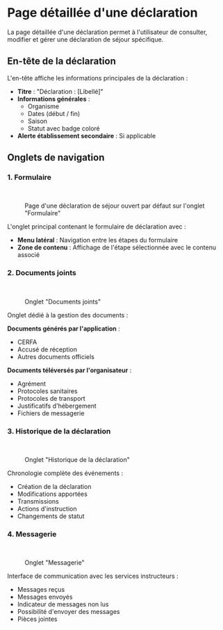 # Page détaillée d'une déclaration

La page détaillée d'une déclaration permet à l'utilisateur de consulter, modifier et gérer une déclaration de séjour spécifique.

## En-tête de la déclaration

L'en-tête affiche les informations principales de la déclaration :

* **Titre** : "Déclaration : \[Libellé]"
* **Informations générales** :
  * Organisme
  * Dates (début / fin)
  * Saison
  * Statut avec badge coloré
* **Alerte établissement secondaire** : Si applicable

## Onglets de navigation

### 1. Formulaire

<figure><img src="../../.gitbook/assets/Capture d’écran 2025-07-05 à 18.29.04.png" alt=""><figcaption><p>Page d'une déclaration de séjour ouvert par défaut sur l'onglet "Formulaire"</p></figcaption></figure>

L'onglet principal contenant le formulaire de déclaration avec :

* **Menu latéral** : Navigation entre les étapes du formulaire
* **Zone de contenu** : Affichage de l'étape sélectionnée avec le contenu associé

### 2. Documents joints

<figure><img src="../../.gitbook/assets/Capture d’écran 2025-07-05 à 19.45.08.png" alt=""><figcaption><p>Onglet "Documents joints"</p></figcaption></figure>

Onglet dédié à la gestion des documents :

**Documents générés par l'application** :

* CERFA
* Accusé de réception
* Autres documents officiels

**Documents téléversés par l'organisateur** :

* Agrément
* Protocoles sanitaires
* Protocoles de transport
* Justificatifs d'hébergement
* Fichiers de messagerie

### 3. Historique de la déclaration

<figure><img src="../../.gitbook/assets/Capture d’écran 2025-07-05 à 19.47.28.png" alt=""><figcaption><p>Onglet "Historique de la déclaration"</p></figcaption></figure>

Chronologie complète des événements :

* Création de la déclaration
* Modifications apportées
* Transmissions
* Actions d'instruction
* Changements de statut

### 4. Messagerie

<figure><img src="../../.gitbook/assets/Capture d’écran 2025-07-05 à 19.48.28.png" alt=""><figcaption><p>Onglet "Messagerie"</p></figcaption></figure>

Interface de communication avec les services instructeurs :

* Messages reçus
* Messages envoyés
* Indicateur de messages non lus
* Possibilité d'envoyer des messages
* Pièces jointes

